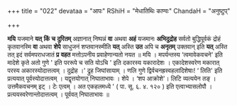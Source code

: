 +++
title = "022"
devataa = "आपः"
RShiH = "मेधातिथिः काण्वः"
ChandaH = "अनुष्टुप्"

+++


**मयि** यजमाने **यत्** **किं** **च** **दुरितम्** अज्ञानात् निष्पन्नं **वा** अथवा **अहं** यजमानः **अभिदुद्रोह** सर्वतो बुद्धिपूर्वकं द्रोहं कृतवानस्मि **वा** अथवा **शेपे** साधुजनं शप्तवानस्मीति **यत्** अस्ति **उत** अपि च **अनृतम्** उक्तवान् इति **यत्** अस्ति तत् इदं सर्वमपराधजातं **प्र** **वहत** मत्तोऽपनीय प्रवाहेणान्यतो नयत ॥ मयि । मपर्यन्तस्य ‘त्वमावेकवचने' इति मादेशे कृते अतो गुणे ' इति पररूपे च सति योऽचि ' इति दकारस्य यकारादेशः । एकादेशस्वरेण मकारात् परस्य अकारस्योदात्तत्वम् । दुद्रोह ।' द्रुह जिघांसायाम् । णलि गुणे द्विर्वचनह्रस्वहलादिशेषाः!  ‘ लिति' इति प्रत्ययात् पूर्वस्योदात्तत्वम् । यद्वृत्तयोगात् निघाताभावः । शेपे । ‘शप आक्रोशे'। लिटि व्यत्ययेन तङ् । उत्तमैकवचनम् इट् । टेः एत्वम् । अत एकहलमध्ये ' ( पा. सू. ६. ४. १२० ) इति एत्वाभ्यासलोपौ । प्रत्ययस्वरेणान्तोदात्तत्वम् । पूर्ववत् निघाताभावः ॥